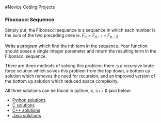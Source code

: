 #Novice Coding Projects

 ### Fibonacci Sequence
 Simply put, the Fibonacci sequence is a sequence in which each number is the sum of the two preceding ones ie. $F_n = F_{n-1} + F_{n-2}$

 Write a program which find the nth term in the sequence. Your function should poses a single integer parameter and return the resulting term in the Fibonacci sequence.  

 There are three methods of solving this problem; there is a recursive brute force solution which solves this problem from the top down, a bottom up solution which removes the need for recursion, and an improved version of the bottom up solution which reduced space complexity.

 All three solutions can be found in python, c, c++ & java below:
  - [Python solutions](Fib.py)
  - [C solutions](Fib.c)
  - [C++ solutions](Fib.cpp)
  - [Java solutions](Fib.java)
